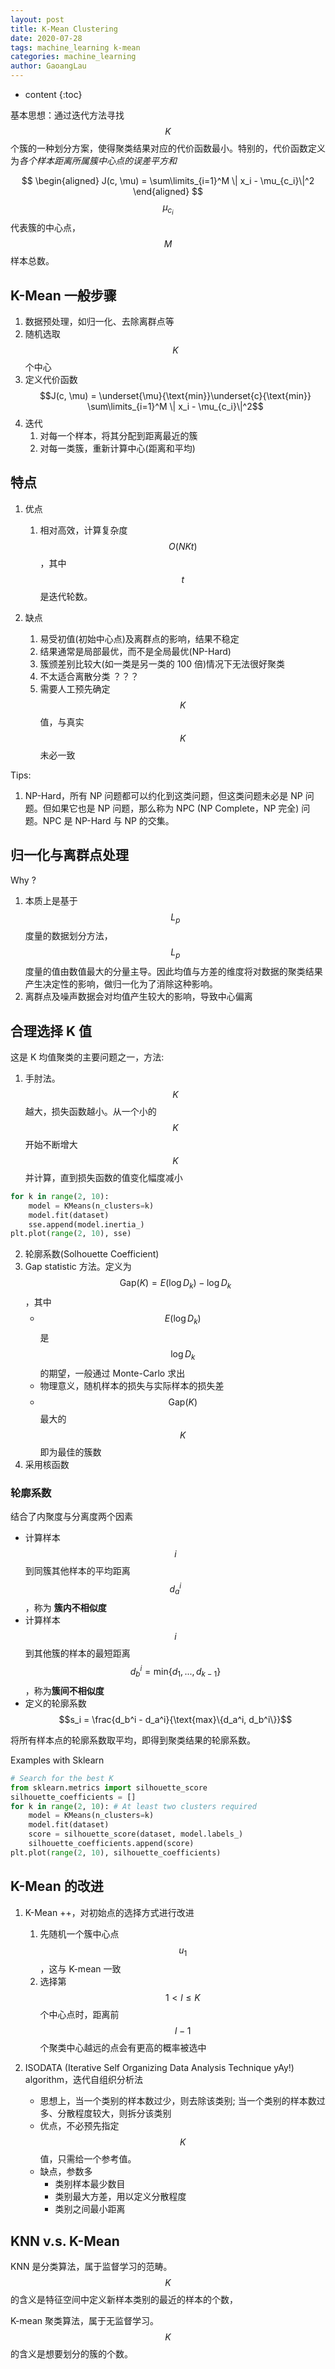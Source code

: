 ```yaml
---
layout: post
title: K-Mean Clustering
date: 2020-07-28
tags: machine_learning k-mean
categories: machine_learning
author: GaoangLau
---
```

* content
{:toc}


基本思想：通过迭代方法寻找$$K$$个簇的一种划分方案，使得聚类结果对应的代价函数最小。特别的，代价函数定义为*各个样本距离所属簇中心点的误差平方和*



$$
\begin{aligned}
    J(c, \mu) = \sum\limits_{i=1}^M \| x_i - \mu_{c_i}\|^2
\end{aligned}
$$
$$\mu_{c_i}$$代表簇的中心点，$$M$$样本总数。

## K-Mean 一般步骤
1. 数据预处理，如归一化、去除离群点等
2. 随机选取$$K$$个中心
3. 定义代价函数 $$J(c, \mu) = \underset{\mu}{\text{min}}\underset{c}{\text{min}} \sum\limits_{i=1}^M \| x_i - \mu_{c_i}\|^2$$
4. 迭代
    1. 对每一个样本，将其分配到距离最近的簇
    2. 对每一类簇，重新计算中心(距离和平均)

## 特点
1. 优点
    1. 相对高效，计算复杂度 $$ O(NKt) $$，其中 $$ t $$是迭代轮数。

2. 缺点
    1. 易受初值(初始中心点)及离群点的影响，结果不稳定
    2. 结果通常是局部最优，而不是全局最优(NP-Hard)
    3. 簇颁差别比较大(如一类是另一类的 100 倍)情况下无法很好聚类
    4. 不太适合离散分类 ？？？
    5. 需要人工预先确定 $$ K $$ 值，与真实 $$ K $$ 未必一致


Tips: 
1. NP-Hard，所有 NP 问题都可以约化到这类问题，但这类问题未必是 NP 问题。但如果它也是 NP 问题，那么称为 NPC (NP Complete，NP 完全) 问题。NPC 是 NP-Hard 与 NP 的交集。

## 归一化与离群点处理
Why ?
1. 本质上是基于$$ L_p$$ 度量的数据划分方法，$$L_p$$ 度量的值由数值最大的分量主导。因此均值与方差的维度将对数据的聚类结果产生决定性的影响，做归一化为了消除这种影响。
2. 离群点及噪声数据会对均值产生较大的影响，导致中心偏离


## 合理选择 K 值
这是 K 均值聚类的主要问题之一，方法:
1. 手肘法。$$ K$$ 越大，损失函数越小。从一个小的 $$K$$ 开始不断增大 $$K$$ 并计算，直到损失函数的值变化幅度减小
```python
for k in range(2, 10): 
    model = KMeans(n_clusters=k)
    model.fit(dataset)
    sse.append(model.inertia_)
plt.plot(range(2, 10), sse)
```
2. 轮廓系数(Solhouette Coefficient)
3. Gap statistic 方法。定义为 $$ \text{Gap}(K) = E(\log D_k) - \log D_k $$，其中
    * $$ E(\log D_k) $$ 是 $$ \log D_k $$ 的期望，一般通过 Monte-Carlo 求出
    * 物理意义，随机样本的损失与实际样本的损失差
    * $$ \text{Gap}(K) $$ 最大的 $$ K$$ 即为最佳的簇数
4. 采用核函数

### 轮廓系数
结合了内聚度与分离度两个因素
* 计算样本 $$i$$ 到同簇其他样本的平均距离 $$ d_a^i $$，称为 **簇内不相似度**
* 计算样本$$i$$到其他簇的样本的最短距离 $$ d_b^i = \text{min} \{ d_1, ..., d_{k-1}\}$$，称为**簇间不相似度**
* 定义的轮廓系数 $$s_i = \frac{d_b^i - d_a^i}{\text{max}\{d_a^i, d_b^i\}}$$

将所有样本点的轮廓系数取平均，即得到聚类结果的轮廓系数。

Examples with Sklearn

```python
# Search for the best K
from sklearn.metrics import silhouette_score
silhouette_coefficients = []
for k in range(2, 10): # At least two clusters required
    model = KMeans(n_clusters=k)
    model.fit(dataset)
    score = silhouette_score(dataset, model.labels_)
    silhouette_coefficients.append(score)
plt.plot(range(2, 10), silhouette_coefficients)
```


## K-Mean 的改进
1. K-Mean ++，对初始点的选择方式进行改进
    1. 先随机一个簇中心点 $$ u_1 $$，这与 K-mean 一致
    2. 选择第 $$ 1 < l \leq K $$ 个中心点时，距离前 $$l-1$$ 个聚类中心越远的点会有更高的概率被选中
    
2. ISODATA (Iterative Self Organizing Data Analysis Technique yAy!) algorithm，迭代自组织分析法
    * 思想上，当一个类别的样本数过少，则去除该类别; 当一个类别的样本数过多、分散程度较大，则拆分该类别
    * 优点，不必预先指定 $$K$$ 值，只需给一个参考值。
    * 缺点，参数多
        * 类别样本最少数目
        * 类别最大方差，用以定义分散程度
        * 类别之间最小距离 


## KNN v.s. K-Mean
KNN 是分类算法，属于监督学习的范畴。$$ K $$ 的含义是特征空间中定义新样本类别的最近的样本的个数，

K-mean 聚类算法，属于无监督学习。$$ K $$ 的含义是想要划分的簇的个数。
